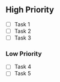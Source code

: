## High Priority
- [ ] Task 1
- [ ] Task 2
- [ ] Task 3

### Low Priority
- [ ] Task 4
- [ ] Task 5
